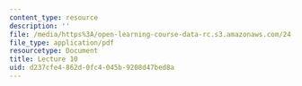 ```yaml
---
content_type: resource
description: ''
file: /media/https%3A/open-learning-course-data-rc.s3.amazonaws.com/24-914-language-variation-and-change-spring-2019/d237cfe4862d0fc4045b9208d47bed8a_MIT24_914s19_lec10.pdf
file_type: application/pdf
resourcetype: Document
title: Lecture 10
uid: d237cfe4-862d-0fc4-045b-9208d47bed8a
---
```

